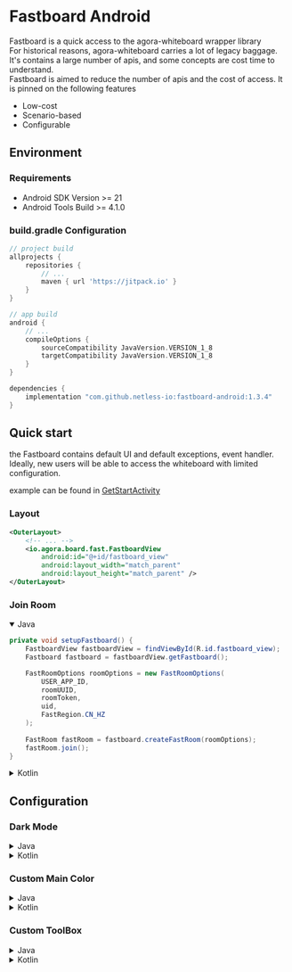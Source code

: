 # Fastboard Android
Fastboard is a quick access to the agora-whiteboard wrapper library </br>
For historical reasons, agora-whiteboard carries a lot of legacy baggage. It's contains a large number of apis, and some concepts are cost time to understand. </br>
Fastboard is aimed to reduce the number of apis and the cost of access. It is pinned on the following features </br>

* Low-cost
* Scenario-based
* Configurable

## Environment
### Requirements
- Android SDK Version >= 21
- Android Tools Build >= 4.1.0

### build.gradle Configuration
```groovy
// project build
allprojects {
    repositories {
        // ...
        maven { url 'https://jitpack.io' }
    }
}

// app build
android {
    // ...
    compileOptions {
        sourceCompatibility JavaVersion.VERSION_1_8
        targetCompatibility JavaVersion.VERSION_1_8
    }
}

dependencies {
    implementation "com.github.netless-io:fastboard-android:1.3.4"
}
```

## Quick start
the Fastboard contains default UI and default exceptions, event handler. Ideally, new users will be able to access the whiteboard with limited configuration. 

example can be found in [GetStartActivity](app/src/main/java/io/agora/board/fast/sample/cases/GetStartActivity.java)

### Layout
```xml
<OuterLayout>
    <!-- ... -->
    <io.agora.board.fast.FastboardView
        android:id="@+id/fastboard_view"
        android:layout_width="match_parent"
        android:layout_height="match_parent" />
</OuterLayout>
```
### Join Room
<details open>
    <summary>Java</summary>

```java
private void setupFastboard() {
    FastboardView fastboardView = findViewById(R.id.fastboard_view);
    Fastboard fastboard = fastboardView.getFastboard();

    FastRoomOptions roomOptions = new FastRoomOptions(
        USER_APP_ID,
        roomUUID,
        roomToken,
        uid,
        FastRegion.CN_HZ
    );
    
    FastRoom fastRoom = fastboard.createFastRoom(roomOptions);
    fastRoom.join();
}
```

</details>

<details>
    <summary>Kotlin</summary>

```kotlin
private fun setupFastboard() {
    val fastboardView = findViewById<FastboardView>(R.id.fastboard_view)
    val fastboard = fastboardView.fastboard
    val roomOptions = FastRoomOptions(
        USER_APP_ID,
        roomUUID,
        roomToken,
        uid,
        FastRegion.CN_HZ
    )

    val fastRoom = fastboard.createFastRoom(roomOptions)
    fastRoom.join()
}
```

</details>

## Configuration
### Dark Mode

<details>
    <summary>Java</summary>

```java
private void updateDarkMode(boolean darkMode) {
    FastStyle fastStyle = fastRoom.getFastStyle();
    fastStyle.setDarkMode(darkMode);
    fastRoom.setFastStyle(fastStyle);
}
```

</details>

<details>
    <summary>Kotlin</summary>

```kotlin
private fun updateDarkMode(darkMode: Boolean) {
    val fastStyle: FastStyle = fastRoom.fastStyle.apply {
        isDarkMode = darkMode
    }
    fastRoom.fastStyle = fastStyle
}
```

</details>

### Custom Main Color

<details>
    <summary>Java</summary>

```java
private void updateMainColor(@ColorInt int color) {
    FastStyle fastStyle = fastRoom.getFastStyle();
    fastStyle.setMainColor(color);
    fastRoom.setFastStyle(fastStyle);
}
```

</details>

<details>
    <summary>Kotlin</summary>

```kotlin
private fun updateMainColor(@ColorInt color: Int) {
    val fastRoom = FastRoom();
    val fastStyle: FastStyle = fastRoom.fastStyle.apply {
        mainColor = color
    }
    fastRoom.fastStyle = fastStyle
}
```

</details>

### Custom ToolBox

<details>
    <summary>Java</summary>

```java
public static void configToolBox() {
    // config ToolsExpandAppliances
    ArrayList<List<FastAppliance>> expandAppliances = new ArrayList<>();
    expandAppliances.add(Arrays.asList(FastAppliance.CLICKER));
    expandAppliances.add(Arrays.asList(FastAppliance.SELECTOR));
    expandAppliances.add(Arrays.asList(FastAppliance.PENCIL));
    // hide text appliance
    expandAppliances.add(Arrays.asList(FastAppliance.TEXT));
    expandAppliances.add(Arrays.asList(FastAppliance.ERASER));
    expandAppliances.add(Arrays.asList(
            FastAppliance.STRAIGHT,
            FastAppliance.ARROW,
            FastAppliance.RECTANGLE,
            FastAppliance.ELLIPSE,
            FastAppliance.PENTAGRAM,
            FastAppliance.RHOMBUS,
            FastAppliance.BUBBLE,
            FastAppliance.TRIANGLE
    ));
    // hide clear appliance
    // expandAppliances.add(Arrays.asList(FastAppliance.OTHER_CLEAR));
    FastUiSettings.setToolsExpandAppliances(expandAppliances);

    // config ToolsCollapseAppliances
    ArrayList<FastAppliance> collapseAppliances = new ArrayList<>();
    collapseAppliances.add(FastAppliance.PENCIL);
    collapseAppliances.add(FastAppliance.ERASER);
    collapseAppliances.add(FastAppliance.ARROW);
    collapseAppliances.add(FastAppliance.SELECTOR);
    collapseAppliances.add(FastAppliance.TEXT);
    collapseAppliances.add(FastAppliance.OTHER_CLEAR);
    FastUiSettings.setToolsCollapseAppliances(collapseAppliances);

    // config ToolsColors
    ArrayList<Integer> colors = new ArrayList<>();
    colors.add(Color.parseColor("#EC3455"));
    colors.add(Color.parseColor("#F5AD46"));
    colors.add(Color.parseColor("#68AB5D"));
    colors.add(Color.parseColor("#32C5FF"));
    colors.add(Color.parseColor("#005BF6"));
    colors.add(Color.parseColor("#6236FF"));
    colors.add(Color.parseColor("#9E51B6"));
    colors.add(Color.parseColor("#6D7278"));
    FastUiSettings.setToolsColors(colors);
}
```

</details>

<details>
    <summary>Kotlin</summary>

```kotlin
fun configToolBox(): Unit {
    // config ToolsExpandAppliances
    val expandAppliances = listOf(
        listOf(FastAppliance.CLICKER),
        listOf(FastAppliance.SELECTOR),
        listOf(FastAppliance.PENCIL),
        // hide text appliance
        // listOf(FastAppliance.TEXT),
        listOf(FastAppliance.ERASER),
        listOf(
            FastAppliance.STRAIGHT,
            FastAppliance.ARROW,
            FastAppliance.RECTANGLE,
            FastAppliance.ELLIPSE,
            FastAppliance.PENTAGRAM,
            FastAppliance.RHOMBUS,
            FastAppliance.BUBBLE,
            FastAppliance.TRIANGLE
        ),
        // hide clear appliance
        // listOf(FastAppliance.OTHER_CLEAR),
    )
    FastUiSettings.setToolsExpandAppliances(expandAppliances)

    // config ToolsCollapseAppliances
    val collapseAppliances = listOf(
        FastAppliance.PENCIL,
        FastAppliance.ERASER,
        FastAppliance.ARROW,
        FastAppliance.SELECTOR,
    )
    FastUiSettings.setToolsCollapseAppliances(collapseAppliances)

    // config ToolsColors
    val colors = listOf(
        Color.parseColor("#EC3455"),
        Color.parseColor("#F5AD46"),
        Color.parseColor("#68AB5D"),
        Color.parseColor("#32C5FF"),
        Color.parseColor("#005BF6"),
        Color.parseColor("#6236FF"),
        Color.parseColor("#9E51B6"),
        Color.parseColor("#6D7278"),
    )
    FastUiSettings.setToolsColors(colors)
}
```

</details>
